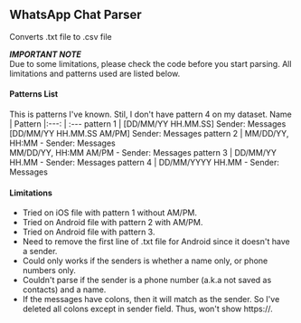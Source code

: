 ## WhatsApp Chat Parser
Converts .txt file to .csv file

***IMPORTANT NOTE***\
Due to some limitations, please check the code before you start parsing. All limitations and patterns used are listed below.

#### Patterns List
This is patterns I've known. Stil, I don't have pattern 4 on my dataset.
Name      | Pattern
|:---: | :---
pattern 1 | [DD/MM/YY HH.MM.SS] Sender: Messages<br>
            [DD/MM/YY HH.MM.SS AM/PM] Sender: Messages
pattern 2 | MM/DD/YY, HH:MM - Sender: Messages<br>
            MM/DD/YY, HH:MM AM/PM - Sender: Messages
pattern 3 | DD/MM/YY HH.MM - Sender: Messages
pattern 4 | DD/MM/YYYY HH.MM - Sender: Messages

#### Limitations
- Tried on iOS file with pattern 1 without AM/PM.
- Tried on Android file with pattern 2 with AM/PM.
- Tried on Android file with pattern 3.
- Need to remove the first line of .txt file for Android since it doesn't have a sender.
- Could only works if the senders is whether a name only, or phone numbers only.
- Couldn't parse if the sender is a phone number (a.k.a not saved as contacts) and a name.
- If the messages have colons, then it will match as the sender. So I've deleted all colons except in sender field. Thus, won't show https://.
